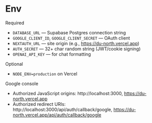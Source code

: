 # Env

Required
- `DATABASE_URL` — Supabase Postgres connection string
- `GOOGLE_CLIENT_ID`, `GOOGLE_CLIENT_SECRET` — OAuth client
- `NEXTAUTH_URL` — site origin (e.g., https://du-north.vercel.app)
- `AUTH_SECRET` — 32+ char random string (JWT/cookie signing)
- `OPENAI_API_KEY` — for chat formatting

Optional
- `NODE_ENV=production` on Vercel

Google console
- Authorized JavaScript origins: http://localhost:3000, https://du-north.vercel.app
- Authorized redirect URIs: http://localhost:3000/api/auth/callback/google, https://du-north.vercel.app/api/auth/callback/google
